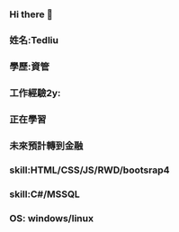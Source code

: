 ### Hi there 👋
### 姓名:Tedliu
### 學歷:資管
### 工作經驗2y:
### 正在學習
### 未來預計轉到金融
### skill:HTML/CSS/JS/RWD/bootsrap4
### skill:C#/MSSQL
### OS: windows/linux
